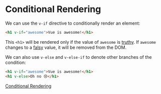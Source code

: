 # Conditional Rendering

We can use the `v-if` directive to conditionally render an element:
```html
<h1 v-if="awesome">Vue is awesome!</h1>
```

This `<h1>` will be rendered only if the value of `awesome` is <a href="https://developer.mozilla.org/en-US/docs/Glossary/Truthy">truthy</a>. If `awesome` changes to a <a href="https://developer.mozilla.org/en-US/docs/Glossary/Falsy">falsy</a> value, it will be removed from the DOM.

We can also use `v-else` and `v-else-if` to denote other branches of the condition:
```html
<h1 v-if="awesome">Vue is awesome!</h1>
<h1 v-else>Oh no 😢</h1>
```

<a href="https://github.com/p0chitaa/vue-training/blob/main/vue-tutorial/src/ConditionalRendering.vue">Conditional Rendering</a>